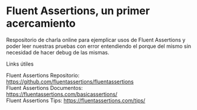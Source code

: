 # Fluent Assertions, un primer acercamiento

Respositorio de charla online para ejemplicar usos de Fluent Assertions y poder leer nuestras pruebas con error entendiendo el porque del mismo sin necesidad de hacer debug de las mismas.

Links útiles

Fluent Assertions Repositorio: https://github.com/fluentassertions/fluentassertions  
Fluent Assertions Documentos: https://fluentassertions.com/basicassertions/  
Fluent Assertions Tips: https://fluentassertions.com/tips/  

